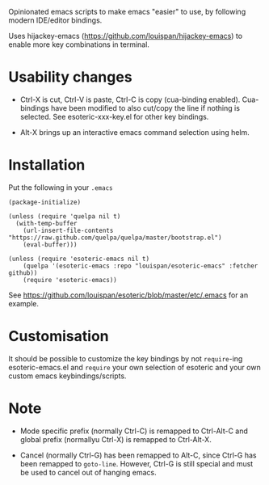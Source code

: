 Opinionated emacs scripts to make emacs "easier" to use, by following modern IDE/editor bindings.

Uses hijackey-emacs (https://github.com/louispan/hijackey-emacs) to enable more key combinations in terminal.

# Usability changes

* Ctrl-X is cut, Ctrl-V is paste, Ctrl-C is copy (cua-binding enabled). Cua-bindings have been modified to also cut/copy the line if nothing is selected.
See esoteric-xxx-key.el for other key bindings.

* Alt-X brings up an interactive emacs command selection using helm.

# Installation

Put the following in your `.emacs`

```
(package-initialize)

(unless (require 'quelpa nil t)
  (with-temp-buffer
    (url-insert-file-contents "https://raw.github.com/quelpa/quelpa/master/bootstrap.el")
    (eval-buffer)))

(unless (require 'esoteric-emacs nil t)
    (quelpa '(esoteric-emacs :repo "louispan/esoteric-emacs" :fetcher github))
    (require 'esoteric-emacs))
```
See https://github.com/louispan/esoteric/blob/master/etc/.emacs for an example.

# Customisation

It should be possible to customize the key bindings by not `require`-ing esoteric-emacs.el and `require` your own selection of esoteric and your own custom emacs keybindings/scripts.

# Note

* Mode specific prefix (normally Ctrl-C) is remapped to Ctrl-Alt-C and global prefix (normallyu Ctrl-X) is remapped to Ctrl-Alt-X.

* Cancel (normally Ctrl-G) has been remapped to Alt-C, since Ctrl-G has been remapped to `goto-line`. However, Ctrl-G is still special and must be used to cancel out of hanging emacs.
